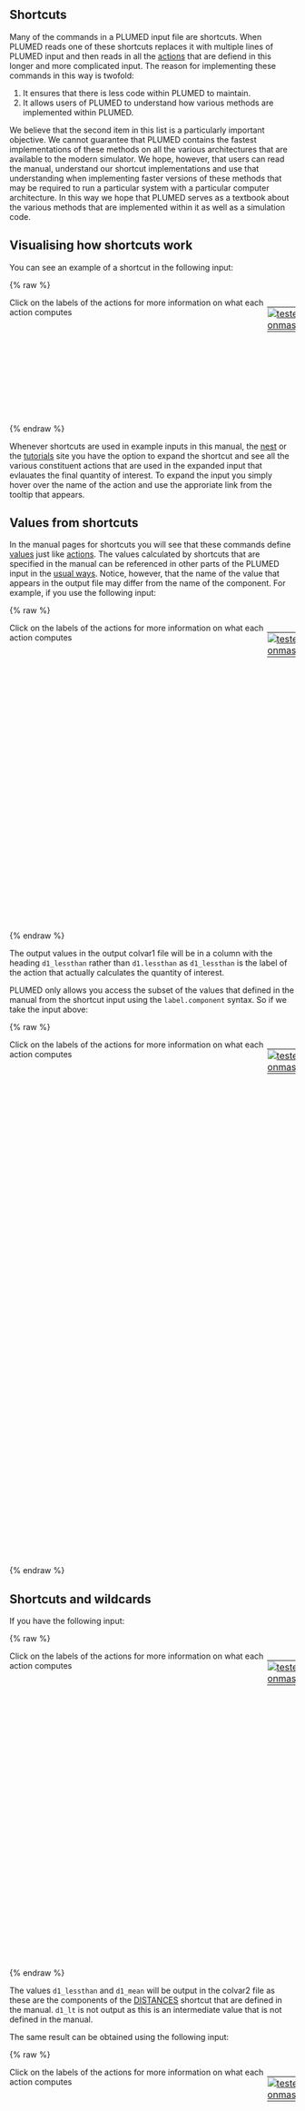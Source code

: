 Shortcuts 
--------- 

Many of the commands in a PLUMED input file are shortcuts. When PLUMED reads one of these shortcuts replaces it with multiple lines of PLUMED input and then reads 
in all the [actions](actions.md) that are defiend in this longer and more complicated input. The reason for implementing these commands in this way is twofold: 

1. It ensures that there is less code within PLUMED to maintain. 
2. It allows users of PLUMED to understand how various methods are implemented within PLUMED. 

We believe that the second item in this list is a particularly important objective. We cannot guarantee that PLUMED contains the fastest implementations of these methods 
on all the various architectures that are available to the modern simulator. We hope, however, that users can read the manual, understand our shortcut implementations and use that understanding when implementing 
faster versions of these methods that may be required to run a particular system with a particular computer architecture. In this way we hope that PLUMED serves as a textbook about 
the various methods that are implemented within it as well as a simulation code. 

## Visualising how shortcuts work 

You can see an example of a shortcut in the following input: 

{% raw %}
<div style="width: 100%; float:left">
<div style="width: 90%; float:left" id="value_details_shortcuts.md_working_1.dat"> Click on the labels of the actions for more information on what each action computes </div>
<div style="width: 10%; float:left"><table><tr><td style="padding:1px"><a href="shortcuts.md_working_1.dat.plumed_master.stderr"><img src="https://img.shields.io/badge/master-passing-green.svg" alt="tested onmaster" /></a></td></tr></table></div></div>
<pre style="width=97%;">
<span id="shortcuts.md_working_1.datc1_short"><b name="shortcuts.md_working_1.datc1" onclick='showPath("shortcuts.md_working_1.dat","shortcuts.md_working_1.datc1","shortcuts.md_working_1.datc1_shortcut","blue")'>c1</b><span style="display:none;" id="shortcuts.md_working_1.datc1_shortcut">The COORDINATIONNUMBER action with label <b>c1</b> calculates the following quantities:<table  align="center" frame="void" width="95%" cellpadding="5%"><tr><td width="5%"><b> Quantity </b>  </td><td width="5%"><b> Type </b>  </td><td><b> Description </b> </td></tr><tr><td width="5%">c1</td><td width="5%"><font color="blue">vector</font></td><td>the coordination numbers of the specified atoms</td></tr><tr><td width="5%">c1_mean</td><td width="5%"><font color="black">scalar</font></td><td>the mean of the colvars</td></tr></table></span>: <div class="tooltip" style="color:green">COORDINATIONNUMBER<div class="right">Calculate the coordination numbers of atoms so that you can then calculate functions of the distribution of This action is <a class="toggler" href='javascript:;' onclick='toggleDisplay("shortcuts.md_working_1.datc1");'>a shortcut</a>. <a href="https://www.plumed.org/doc-master/user-doc/html/_c_o_o_r_d_i_n_a_t_i_o_n_n_u_m_b_e_r.html">More details</a><i></i></div></div> <div class="tooltip">SPECIES<div class="right">this keyword is used for colvars such as coordination number<i></i></div></div>=1-100 <div class="tooltip">SWITCH<div class="right">the switching function that it used in the construction of the contact matrix<i></i></div></div>={RATIONAL R_0=0.2} <div class="tooltip">MEAN<div class="right"> calculate the mean of all the quantities<i></i></div></div>
</span><span id="shortcuts.md_working_1.datc1_long" style="display:none;"><span style="color:blue" class="comment"># PLUMED interprets the command:
</span><span class="toggler" style="color:red" onclick='toggleDisplay("shortcuts.md_working_1.datc1")'># c1: COORDINATIONNUMBER SPECIES=1-100 SWITCH={RATIONAL R_0=0.2} MEAN</span>
<span style="color:blue" class="comment"># as follows (Click the red comment above to revert to the short version of the input):</span>
<b name="shortcuts.md_working_1.datc1_grp" onclick='showPath("shortcuts.md_working_1.dat","shortcuts.md_working_1.datc1_grp","shortcuts.md_working_1.datc1_grp","violet")'>c1_grp</b><span style="display:none;" id="shortcuts.md_working_1.datc1_grp">The GROUP action with label <b>c1_grp</b> calculates the following quantities:<table  align="center" frame="void" width="95%" cellpadding="5%"><tr><td width="5%"><b> Quantity </b>  </td><td width="5%"><b> Type </b>  </td><td><b> Description </b> </td></tr><tr><td width="5%">c1_grp</td><td width="5%"><font color="violet">atoms</font></td><td>indices of atoms specified in GROUP</td></tr></table></span>: <div class="tooltip" style="color:green">GROUP<div class="right">Define a group of atoms so that a particular list of atoms can be referenced with a single label in definitions of CVs or virtual atoms. <a href="https://www.plumed.org/doc-master/user-doc/html/_g_r_o_u_p.html" style="color:green">More details</a><i></i></div></div> <div class="tooltip">ATOMS<div class="right">the numerical indexes for the set of atoms in the group<i></i></div></div>=1-100 
<b name="shortcuts.md_working_1.datc1_mat" onclick='showPath("shortcuts.md_working_1.dat","shortcuts.md_working_1.datc1_mat","shortcuts.md_working_1.datc1_mat","red")'>c1_mat</b><span style="display:none;" id="shortcuts.md_working_1.datc1_mat">The CONTACT_MATRIX action with label <b>c1_mat</b> calculates the following quantities:<table  align="center" frame="void" width="95%" cellpadding="5%"><tr><td width="5%"><b> Quantity </b>  </td><td width="5%"><b> Type </b>  </td><td><b> Description </b> </td></tr><tr><td width="5%">c1_mat</td><td width="5%"><font color="red">matrix</font></td><td>a matrix containing the weights for the bonds between each pair of atoms</td></tr></table></span>: <div class="tooltip" style="color:green">CONTACT_MATRIX<div class="right">Adjacency matrix in which two atoms are adjacent if they are within a certain cutoff. <a href="https://www.plumed.org/doc-master/user-doc/html/_c_o_n_t_a_c_t__m_a_t_r_i_x.html" style="color:green">More details</a><i></i></div></div> <div class="tooltip">GROUP<div class="right">specifies the list of atoms that should be assumed indistinguishable<i></i></div></div>=1-100 <div class="tooltip">SWITCH<div class="right">specify the switching function to use between two sets of indistinguishable atoms<i></i></div></div>={RATIONAL R_0=0.2} 
<b name="shortcuts.md_working_1.datc1_ones" onclick='showPath("shortcuts.md_working_1.dat","shortcuts.md_working_1.datc1_ones","shortcuts.md_working_1.datc1_ones","blue")'>c1_ones</b><span style="display:none;" id="shortcuts.md_working_1.datc1_ones">The CONSTANT action with label <b>c1_ones</b> calculates the following quantities:<table  align="center" frame="void" width="95%" cellpadding="5%"><tr><td width="5%"><b> Quantity </b>  </td><td width="5%"><b> Type </b>  </td><td><b> Description </b> </td></tr><tr><td width="5%">c1_ones</td><td width="5%"><font color="blue">vector</font></td><td>the constant value that was read from the plumed input</td></tr></table></span>: <div class="tooltip" style="color:green">ONES<div class="right">Create a constant vector with all elements equal to one <a href="https://www.plumed.org/doc-master/user-doc/html/_o_n_e_s.html" style="color:green">More details</a><i></i></div></div> <div class="tooltip">SIZE<div class="right">the number of ones that you would like to create<i></i></div></div>=100
<b name="shortcuts.md_working_1.datc1" onclick='showPath("shortcuts.md_working_1.dat","shortcuts.md_working_1.datc1","shortcuts.md_working_1.datc1","blue")'>c1</b><span style="display:none;" id="shortcuts.md_working_1.datc1">The MATRIX_VECTOR_PRODUCT action with label <b>c1</b> calculates the following quantities:<table  align="center" frame="void" width="95%" cellpadding="5%"><tr><td width="5%"><b> Quantity </b>  </td><td width="5%"><b> Type </b>  </td><td><b> Description </b> </td></tr><tr><td width="5%">c1</td><td width="5%"><font color="blue">vector</font></td><td>the vector that is obtained by taking the product between the matrix and the vector that were input</td></tr></table></span>: <div class="tooltip" style="color:green">MATRIX_VECTOR_PRODUCT<div class="right">Calculate the product of the matrix and the vector <a href="https://www.plumed.org/doc-master/user-doc/html/_m_a_t_r_i_x__v_e_c_t_o_r__p_r_o_d_u_c_t.html" style="color:green">More details</a><i></i></div></div>  <div class="tooltip">ARG<div class="right">the label for the matrix and the vector/scalar that are being multiplied<i></i></div></div>=<b name="shortcuts.md_working_1.datc1_mat">c1_mat</b>,<b name="shortcuts.md_working_1.datc1_ones">c1_ones</b>
<b name="shortcuts.md_working_1.datc1_caverage" onclick='showPath("shortcuts.md_working_1.dat","shortcuts.md_working_1.datc1_caverage","shortcuts.md_working_1.datc1_caverage","black")'>c1_caverage</b><span style="display:none;" id="shortcuts.md_working_1.datc1_caverage">The MEAN action with label <b>c1_caverage</b> calculates the following quantities:<table  align="center" frame="void" width="95%" cellpadding="5%"><tr><td width="5%"><b> Quantity </b>  </td><td width="5%"><b> Type </b>  </td><td><b> Description </b> </td></tr><tr><td width="5%">c1_caverage</td><td width="5%"><font color="black">scalar</font></td><td>the mean of all the elements in the input vector</td></tr></table></span>: <div class="tooltip" style="color:green">MEAN<div class="right">Calculate the arithmetic mean of the elements in a vector <a href="https://www.plumed.org/doc-master/user-doc/html/_m_e_a_n.html" style="color:green">More details</a><i></i></div></div> <div class="tooltip">ARG<div class="right">the values input to this function<i></i></div></div>=<b name="shortcuts.md_working_1.datc1">c1</b> <div class="tooltip">PERIODIC<div class="right">if the output of your function is periodic then you should specify the periodicity of the function<i></i></div></div>=NO
<b name="shortcuts.md_working_1.datc1_mean" onclick='showPath("shortcuts.md_working_1.dat","shortcuts.md_working_1.datc1_mean","shortcuts.md_working_1.datc1_mean","black")'>c1_mean</b><span style="display:none;" id="shortcuts.md_working_1.datc1_mean">The MEAN action with label <b>c1_mean</b> calculates the following quantities:<table  align="center" frame="void" width="95%" cellpadding="5%"><tr><td width="5%"><b> Quantity </b>  </td><td width="5%"><b> Type </b>  </td><td><b> Description </b> </td></tr><tr><td width="5%">c1_mean</td><td width="5%"><font color="black">scalar</font></td><td>the mean of all the elements in the input vector</td></tr></table></span>: <div class="tooltip" style="color:green">MEAN<div class="right">Calculate the arithmetic mean of the elements in a vector <a href="https://www.plumed.org/doc-master/user-doc/html/_m_e_a_n.html" style="color:green">More details</a><i></i></div></div> <div class="tooltip">ARG<div class="right">the values input to this function<i></i></div></div>=<b name="shortcuts.md_working_1.datc1">c1</b> <div class="tooltip">PERIODIC<div class="right">if the output of your function is periodic then you should specify the periodicity of the function<i></i></div></div>=NO
<span style="color:blue"># --- End of included input --- </span></span></pre>
 {% endraw %} 

Whenever shortcuts are used in example inputs in this manual, the [nest](www.plumed-nest.org) or the [tutorials](www.plumed-tutorials.org) site you have the option to expand the shortcut and see all the various constituent actions 
that are used in the expanded input that evlauates the final quantity of interest. To expand the input you simply hover over the name of the action and use the approriate link 
from the tooltip that appears. 

## Values from shortcuts 

In the manual pages for shortcuts you will see that these commands define [values](specifying_arguments.md) just like [actions](actions.md). The values calculated by shortcuts that are 
specified in the manual can be referenced in other parts of the PLUMED input in the [usual ways](specifying_arguments.md). Notice, however, that the name of the value that appears in the 
output file may differ from the name of the component. For example, if you use the following input: 

{% raw %}
<div style="width: 100%; float:left">
<div style="width: 90%; float:left" id="value_details_shortcuts.md_working_2.dat"> Click on the labels of the actions for more information on what each action computes </div>
<div style="width: 10%; float:left"><table><tr><td style="padding:1px"><a href="shortcuts.md_working_2.dat.plumed_master.stderr"><img src="https://img.shields.io/badge/master-passing-green.svg" alt="tested onmaster" /></a></td></tr></table></div></div>
<pre style="width=97%;">
<span style="color:blue" class="comment"># This is a shortcut</span>
<span id="shortcuts.md_working_2.datd1_short"><b name="shortcuts.md_working_2.datd1" onclick='showPath("shortcuts.md_working_2.dat","shortcuts.md_working_2.datd1","shortcuts.md_working_2.datd1_shortcut","blue")'>d1</b><span style="display:none;" id="shortcuts.md_working_2.datd1_shortcut">The DISTANCES action with label <b>d1</b> calculates the following quantities:<table  align="center" frame="void" width="95%" cellpadding="5%"><tr><td width="5%"><b> Quantity </b>  </td><td width="5%"><b> Type </b>  </td><td><b> Description </b> </td></tr><tr><td width="5%">d1</td><td width="5%"><font color="blue">vector</font></td><td>the DISTANCES between the each pair of atoms that were specified</td></tr><tr><td width="5%">d1_lessthan</td><td width="5%"><font color="black">scalar</font></td><td>the number of colvars that have a value less than a threshold</td></tr></table></span>: <div class="tooltip" style="color:green">DISTANCES<div class="right">Calculate the distances between multiple piars of atoms This action is <a class="toggler" href='javascript:;' onclick='toggleDisplay("shortcuts.md_working_2.datd1");'>a shortcut</a>. <a href="https://www.plumed.org/doc-master/user-doc/html/_d_i_s_t_a_n_c_e_s.html">More details</a><i></i></div></div> <div class="tooltip">ATOMS1<div class="right">the pairs of atoms that you would like to calculate the angles for<i></i></div></div>=1,2 <div class="tooltip">ATOMS2<div class="right">the pairs of atoms that you would like to calculate the angles for<i></i></div></div>=3,4 <div class="tooltip">ATOMS3<div class="right">the pairs of atoms that you would like to calculate the angles for<i></i></div></div>=5,6 <div class="tooltip">ATOMS4<div class="right">the pairs of atoms that you would like to calculate the angles for<i></i></div></div>=7,8 <div class="tooltip">ATOMS5<div class="right">the pairs of atoms that you would like to calculate the angles for<i></i></div></div>=9,10 <div class="tooltip">LESS_THAN<div class="right">calculate the number of variables that are less than a certain target value<i></i></div></div>={RATIONAL R_0=0.1}
</span><span id="shortcuts.md_working_2.datd1_long" style="display:none;"><span style="color:blue" class="comment"># PLUMED interprets the command:
</span><span class="toggler" style="color:red" onclick='toggleDisplay("shortcuts.md_working_2.datd1")'># d1: DISTANCES ATOMS1=1,2 ATOMS2=3,4 ATOMS3=5,6 ATOMS4=7,8 ATOMS5=9,10 LESS_THAN={RATIONAL R_0=0.1}</span>
<span style="color:blue" class="comment"># as follows (Click the red comment above to revert to the short version of the input):</span>
<b name="shortcuts.md_working_2.datd1_vatom1" onclick='showPath("shortcuts.md_working_2.dat","shortcuts.md_working_2.datd1_vatom1","shortcuts.md_working_2.datd1_vatom1","violet")'>d1_vatom1</b><span style="display:none;" id="shortcuts.md_working_2.datd1_vatom1">The CENTER_FAST action with label <b>d1_vatom1</b> calculates the following quantities:<table  align="center" frame="void" width="95%" cellpadding="5%"><tr><td width="5%"><b> Quantity </b>  </td><td width="5%"><b> Type </b>  </td><td><b> Description </b> </td></tr><tr><td width="5%">d1_vatom1</td><td width="5%"><font color="violet">atoms</font></td><td>virtual atom calculated by CENTER_FAST action</td></tr></table></span>: <div class="tooltip" style="color:green">CENTER<div class="right">Calculate the center for a group of atoms, with arbitrary weights. <a href="https://www.plumed.org/doc-master/user-doc/html/_c_e_n_t_e_r.html" style="color:green">More details</a><i></i></div></div> <div class="tooltip">ATOMS<div class="right">the group of atoms that you are calculating the Gyration Tensor for<i></i></div></div>=1,2 
<b name="shortcuts.md_working_2.datd1_vatom2" onclick='showPath("shortcuts.md_working_2.dat","shortcuts.md_working_2.datd1_vatom2","shortcuts.md_working_2.datd1_vatom2","violet")'>d1_vatom2</b><span style="display:none;" id="shortcuts.md_working_2.datd1_vatom2">The CENTER_FAST action with label <b>d1_vatom2</b> calculates the following quantities:<table  align="center" frame="void" width="95%" cellpadding="5%"><tr><td width="5%"><b> Quantity </b>  </td><td width="5%"><b> Type </b>  </td><td><b> Description </b> </td></tr><tr><td width="5%">d1_vatom2</td><td width="5%"><font color="violet">atoms</font></td><td>virtual atom calculated by CENTER_FAST action</td></tr></table></span>: <div class="tooltip" style="color:green">CENTER<div class="right">Calculate the center for a group of atoms, with arbitrary weights. <a href="https://www.plumed.org/doc-master/user-doc/html/_c_e_n_t_e_r.html" style="color:green">More details</a><i></i></div></div> <div class="tooltip">ATOMS<div class="right">the group of atoms that you are calculating the Gyration Tensor for<i></i></div></div>=3,4 
<b name="shortcuts.md_working_2.datd1_vatom3" onclick='showPath("shortcuts.md_working_2.dat","shortcuts.md_working_2.datd1_vatom3","shortcuts.md_working_2.datd1_vatom3","violet")'>d1_vatom3</b><span style="display:none;" id="shortcuts.md_working_2.datd1_vatom3">The CENTER_FAST action with label <b>d1_vatom3</b> calculates the following quantities:<table  align="center" frame="void" width="95%" cellpadding="5%"><tr><td width="5%"><b> Quantity </b>  </td><td width="5%"><b> Type </b>  </td><td><b> Description </b> </td></tr><tr><td width="5%">d1_vatom3</td><td width="5%"><font color="violet">atoms</font></td><td>virtual atom calculated by CENTER_FAST action</td></tr></table></span>: <div class="tooltip" style="color:green">CENTER<div class="right">Calculate the center for a group of atoms, with arbitrary weights. <a href="https://www.plumed.org/doc-master/user-doc/html/_c_e_n_t_e_r.html" style="color:green">More details</a><i></i></div></div> <div class="tooltip">ATOMS<div class="right">the group of atoms that you are calculating the Gyration Tensor for<i></i></div></div>=5,6 
<b name="shortcuts.md_working_2.datd1_vatom4" onclick='showPath("shortcuts.md_working_2.dat","shortcuts.md_working_2.datd1_vatom4","shortcuts.md_working_2.datd1_vatom4","violet")'>d1_vatom4</b><span style="display:none;" id="shortcuts.md_working_2.datd1_vatom4">The CENTER_FAST action with label <b>d1_vatom4</b> calculates the following quantities:<table  align="center" frame="void" width="95%" cellpadding="5%"><tr><td width="5%"><b> Quantity </b>  </td><td width="5%"><b> Type </b>  </td><td><b> Description </b> </td></tr><tr><td width="5%">d1_vatom4</td><td width="5%"><font color="violet">atoms</font></td><td>virtual atom calculated by CENTER_FAST action</td></tr></table></span>: <div class="tooltip" style="color:green">CENTER<div class="right">Calculate the center for a group of atoms, with arbitrary weights. <a href="https://www.plumed.org/doc-master/user-doc/html/_c_e_n_t_e_r.html" style="color:green">More details</a><i></i></div></div> <div class="tooltip">ATOMS<div class="right">the group of atoms that you are calculating the Gyration Tensor for<i></i></div></div>=7,8 
<b name="shortcuts.md_working_2.datd1_vatom5" onclick='showPath("shortcuts.md_working_2.dat","shortcuts.md_working_2.datd1_vatom5","shortcuts.md_working_2.datd1_vatom5","violet")'>d1_vatom5</b><span style="display:none;" id="shortcuts.md_working_2.datd1_vatom5">The CENTER_FAST action with label <b>d1_vatom5</b> calculates the following quantities:<table  align="center" frame="void" width="95%" cellpadding="5%"><tr><td width="5%"><b> Quantity </b>  </td><td width="5%"><b> Type </b>  </td><td><b> Description </b> </td></tr><tr><td width="5%">d1_vatom5</td><td width="5%"><font color="violet">atoms</font></td><td>virtual atom calculated by CENTER_FAST action</td></tr></table></span>: <div class="tooltip" style="color:green">CENTER<div class="right">Calculate the center for a group of atoms, with arbitrary weights. <a href="https://www.plumed.org/doc-master/user-doc/html/_c_e_n_t_e_r.html" style="color:green">More details</a><i></i></div></div> <div class="tooltip">ATOMS<div class="right">the group of atoms that you are calculating the Gyration Tensor for<i></i></div></div>=9,10 
<b name="shortcuts.md_working_2.datd1_grp" onclick='showPath("shortcuts.md_working_2.dat","shortcuts.md_working_2.datd1_grp","shortcuts.md_working_2.datd1_grp","violet")'>d1_grp</b><span style="display:none;" id="shortcuts.md_working_2.datd1_grp">The GROUP action with label <b>d1_grp</b> calculates the following quantities:<table  align="center" frame="void" width="95%" cellpadding="5%"><tr><td width="5%"><b> Quantity </b>  </td><td width="5%"><b> Type </b>  </td><td><b> Description </b> </td></tr><tr><td width="5%">d1_grp</td><td width="5%"><font color="violet">atoms</font></td><td>indices of atoms specified in GROUP</td></tr></table></span>: <div class="tooltip" style="color:green">GROUP<div class="right">Define a group of atoms so that a particular list of atoms can be referenced with a single label in definitions of CVs or virtual atoms. <a href="https://www.plumed.org/doc-master/user-doc/html/_g_r_o_u_p.html" style="color:green">More details</a><i></i></div></div> <div class="tooltip">ATOMS<div class="right">the numerical indexes for the set of atoms in the group<i></i></div></div>=<b name="shortcuts.md_working_2.datd1_vatom1">d1_vatom1</b>,<b name="shortcuts.md_working_2.datd1_vatom2">d1_vatom2</b>,<b name="shortcuts.md_working_2.datd1_vatom3">d1_vatom3</b>,<b name="shortcuts.md_working_2.datd1_vatom4">d1_vatom4</b>,<b name="shortcuts.md_working_2.datd1_vatom5">d1_vatom5</b> 
<b name="shortcuts.md_working_2.datd1" onclick='showPath("shortcuts.md_working_2.dat","shortcuts.md_working_2.datd1","shortcuts.md_working_2.datd1","blue")'>d1</b><span style="display:none;" id="shortcuts.md_working_2.datd1">The DISTANCE action with label <b>d1</b> calculates the following quantities:<table  align="center" frame="void" width="95%" cellpadding="5%"><tr><td width="5%"><b> Quantity </b>  </td><td width="5%"><b> Type </b>  </td><td><b> Description </b> </td></tr><tr><td width="5%">d1</td><td width="5%"><font color="blue">vector</font></td><td>the DISTANCE for each set of specified atoms</td></tr></table></span>: <div class="tooltip" style="color:green">DISTANCE<div class="right">Calculate the distance between a pair of atoms. <a href="https://www.plumed.org/doc-master/user-doc/html/_d_i_s_t_a_n_c_e.html" style="color:green">More details</a><i></i></div></div> <div class="tooltip">ATOMS1<div class="right">the pair of atom that we are calculating the distance between<i></i></div></div>=1,2 <div class="tooltip">ATOMS2<div class="right">the pair of atom that we are calculating the distance between<i></i></div></div>=3,4 <div class="tooltip">ATOMS3<div class="right">the pair of atom that we are calculating the distance between<i></i></div></div>=5,6 <div class="tooltip">ATOMS4<div class="right">the pair of atom that we are calculating the distance between<i></i></div></div>=7,8 <div class="tooltip">ATOMS5<div class="right">the pair of atom that we are calculating the distance between<i></i></div></div>=9,10 
<b name="shortcuts.md_working_2.datd1_lt" onclick='showPath("shortcuts.md_working_2.dat","shortcuts.md_working_2.datd1_lt","shortcuts.md_working_2.datd1_lt","blue")'>d1_lt</b><span style="display:none;" id="shortcuts.md_working_2.datd1_lt">The LESS_THAN action with label <b>d1_lt</b> calculates the following quantities:<table  align="center" frame="void" width="95%" cellpadding="5%"><tr><td width="5%"><b> Quantity </b>  </td><td width="5%"><b> Type </b>  </td><td><b> Description </b> </td></tr><tr><td width="5%">d1_lt</td><td width="5%"><font color="blue">vector</font></td><td>the vector obtained by doing an element-wise application of a function that is one if the input is less than a threshold to the input vectors</td></tr></table></span>: <div class="tooltip" style="color:green">LESS_THAN<div class="right">Use a switching function to determine how many of the input variables are less than a certain cutoff. <a href="https://www.plumed.org/doc-master/user-doc/html/_l_e_s_s__t_h_a_n.html" style="color:green">More details</a><i></i></div></div> <div class="tooltip">ARG<div class="right">the values input to this function<i></i></div></div>=<b name="shortcuts.md_working_2.datd1">d1</b> <div class="tooltip">SWITCH<div class="right">This keyword is used if you want to employ an alternative to the continuous swiching function defined above<i></i></div></div>={RATIONAL R_0=0.1}
<b name="shortcuts.md_working_2.datd1_lessthan" onclick='showPath("shortcuts.md_working_2.dat","shortcuts.md_working_2.datd1_lessthan","shortcuts.md_working_2.datd1_lessthan","black")'>d1_lessthan</b><span style="display:none;" id="shortcuts.md_working_2.datd1_lessthan">The SUM action with label <b>d1_lessthan</b> calculates the following quantities:<table  align="center" frame="void" width="95%" cellpadding="5%"><tr><td width="5%"><b> Quantity </b>  </td><td width="5%"><b> Type </b>  </td><td><b> Description </b> </td></tr><tr><td width="5%">d1_lessthan</td><td width="5%"><font color="black">scalar</font></td><td>the sum of all the elements in the input vector</td></tr></table></span>: <div class="tooltip" style="color:green">SUM<div class="right">Calculate the sum of the arguments <a href="https://www.plumed.org/doc-master/user-doc/html/_s_u_m.html" style="color:green">More details</a><i></i></div></div> <div class="tooltip">ARG<div class="right">the values input to this function<i></i></div></div>=<b name="shortcuts.md_working_2.datd1_lt">d1_lt</b> <div class="tooltip">PERIODIC<div class="right">if the output of your function is periodic then you should specify the periodicity of the function<i></i></div></div>=NO
<span style="color:blue"># --- End of included input --- </span></span><span style="color:blue" class="comment"># This is not a shortcut</span>
<div class="tooltip" style="color:green">PRINT<div class="right">Print quantities to a file. <a href="https://www.plumed.org/doc-master/user-doc/html/_p_r_i_n_t.html" style="color:green">More details</a><i></i></div></div> <div class="tooltip">ARG<div class="right">the labels of the values that you would like to print to the file<i></i></div></div>=<b name="shortcuts.md_working_2.datd1">d1.lessthan</b> <div class="tooltip">FILE<div class="right">the name of the file on which to output these quantities<i></i></div></div>=colvar1
</pre>
 {% endraw %} 

The output values in the output colvar1 file will be in a column with the heading `d1_lessthan` rather than `d1.lessthan` as `d1_lessthan` is the label of the action that actually calculates the 
quantity of interest. 

PLUMED only allows you access the subset of the values that defined in the manual from the shortcut input using the `label.component` syntax. So if we take the input above: 

{% raw %}
<div style="width: 100%; float:left">
<div style="width: 90%; float:left" id="value_details_shortcuts.md_working_3.dat"> Click on the labels of the actions for more information on what each action computes </div>
<div style="width: 10%; float:left"><table><tr><td style="padding:1px"><a href="shortcuts.md_working_3.dat.plumed_master.stderr"><img src="https://img.shields.io/badge/master-passing-green.svg" alt="tested onmaster" /></a></td></tr></table></div></div>
<pre style="width=97%;">
<span id="shortcuts.md_working_3.datd1_short"><b name="shortcuts.md_working_3.datd1" onclick='showPath("shortcuts.md_working_3.dat","shortcuts.md_working_3.datd1","shortcuts.md_working_3.datd1_shortcut","blue")'>d1</b><span style="display:none;" id="shortcuts.md_working_3.datd1_shortcut">The DISTANCES action with label <b>d1</b> calculates the following quantities:<table  align="center" frame="void" width="95%" cellpadding="5%"><tr><td width="5%"><b> Quantity </b>  </td><td width="5%"><b> Type </b>  </td><td><b> Description </b> </td></tr><tr><td width="5%">d1</td><td width="5%"><font color="blue">vector</font></td><td>the DISTANCES between the each pair of atoms that were specified</td></tr><tr><td width="5%">d1_lessthan</td><td width="5%"><font color="black">scalar</font></td><td>the number of colvars that have a value less than a threshold</td></tr></table></span>: <div class="tooltip" style="color:green">DISTANCES<div class="right">Calculate the distances between multiple piars of atoms This action is <a class="toggler" href='javascript:;' onclick='toggleDisplay("shortcuts.md_working_3.datd1");'>a shortcut</a>. <a href="https://www.plumed.org/doc-master/user-doc/html/_d_i_s_t_a_n_c_e_s.html">More details</a><i></i></div></div> <div class="tooltip">ATOMS1<div class="right">the pairs of atoms that you would like to calculate the angles for<i></i></div></div>=1,2 <div class="tooltip">ATOMS2<div class="right">the pairs of atoms that you would like to calculate the angles for<i></i></div></div>=3,4 <div class="tooltip">ATOMS3<div class="right">the pairs of atoms that you would like to calculate the angles for<i></i></div></div>=5,6 <div class="tooltip">ATOMS4<div class="right">the pairs of atoms that you would like to calculate the angles for<i></i></div></div>=7,8 <div class="tooltip">ATOMS5<div class="right">the pairs of atoms that you would like to calculate the angles for<i></i></div></div>=9,10 <div class="tooltip">LESS_THAN<div class="right">calculate the number of variables that are less than a certain target value<i></i></div></div>={RATIONAL R_0=0.1}
</span><span id="shortcuts.md_working_3.datd1_long" style="display:none;"><span style="color:blue" class="comment"># PLUMED interprets the command:
</span><span class="toggler" style="color:red" onclick='toggleDisplay("shortcuts.md_working_3.datd1")'># d1: DISTANCES ATOMS1=1,2 ATOMS2=3,4 ATOMS3=5,6 ATOMS4=7,8 ATOMS5=9,10 LESS_THAN={RATIONAL R_0=0.1}</span>
<span style="color:blue" class="comment"># as follows (Click the red comment above to revert to the short version of the input):</span>
<b name="shortcuts.md_working_3.datd1_vatom1" onclick='showPath("shortcuts.md_working_3.dat","shortcuts.md_working_3.datd1_vatom1","shortcuts.md_working_3.datd1_vatom1","violet")'>d1_vatom1</b><span style="display:none;" id="shortcuts.md_working_3.datd1_vatom1">The CENTER_FAST action with label <b>d1_vatom1</b> calculates the following quantities:<table  align="center" frame="void" width="95%" cellpadding="5%"><tr><td width="5%"><b> Quantity </b>  </td><td width="5%"><b> Type </b>  </td><td><b> Description </b> </td></tr><tr><td width="5%">d1_vatom1</td><td width="5%"><font color="violet">atoms</font></td><td>virtual atom calculated by CENTER_FAST action</td></tr></table></span>: <div class="tooltip" style="color:green">CENTER<div class="right">Calculate the center for a group of atoms, with arbitrary weights. <a href="https://www.plumed.org/doc-master/user-doc/html/_c_e_n_t_e_r.html" style="color:green">More details</a><i></i></div></div> <div class="tooltip">ATOMS<div class="right">the group of atoms that you are calculating the Gyration Tensor for<i></i></div></div>=1,2 
<b name="shortcuts.md_working_3.datd1_vatom2" onclick='showPath("shortcuts.md_working_3.dat","shortcuts.md_working_3.datd1_vatom2","shortcuts.md_working_3.datd1_vatom2","violet")'>d1_vatom2</b><span style="display:none;" id="shortcuts.md_working_3.datd1_vatom2">The CENTER_FAST action with label <b>d1_vatom2</b> calculates the following quantities:<table  align="center" frame="void" width="95%" cellpadding="5%"><tr><td width="5%"><b> Quantity </b>  </td><td width="5%"><b> Type </b>  </td><td><b> Description </b> </td></tr><tr><td width="5%">d1_vatom2</td><td width="5%"><font color="violet">atoms</font></td><td>virtual atom calculated by CENTER_FAST action</td></tr></table></span>: <div class="tooltip" style="color:green">CENTER<div class="right">Calculate the center for a group of atoms, with arbitrary weights. <a href="https://www.plumed.org/doc-master/user-doc/html/_c_e_n_t_e_r.html" style="color:green">More details</a><i></i></div></div> <div class="tooltip">ATOMS<div class="right">the group of atoms that you are calculating the Gyration Tensor for<i></i></div></div>=3,4 
<b name="shortcuts.md_working_3.datd1_vatom3" onclick='showPath("shortcuts.md_working_3.dat","shortcuts.md_working_3.datd1_vatom3","shortcuts.md_working_3.datd1_vatom3","violet")'>d1_vatom3</b><span style="display:none;" id="shortcuts.md_working_3.datd1_vatom3">The CENTER_FAST action with label <b>d1_vatom3</b> calculates the following quantities:<table  align="center" frame="void" width="95%" cellpadding="5%"><tr><td width="5%"><b> Quantity </b>  </td><td width="5%"><b> Type </b>  </td><td><b> Description </b> </td></tr><tr><td width="5%">d1_vatom3</td><td width="5%"><font color="violet">atoms</font></td><td>virtual atom calculated by CENTER_FAST action</td></tr></table></span>: <div class="tooltip" style="color:green">CENTER<div class="right">Calculate the center for a group of atoms, with arbitrary weights. <a href="https://www.plumed.org/doc-master/user-doc/html/_c_e_n_t_e_r.html" style="color:green">More details</a><i></i></div></div> <div class="tooltip">ATOMS<div class="right">the group of atoms that you are calculating the Gyration Tensor for<i></i></div></div>=5,6 
<b name="shortcuts.md_working_3.datd1_vatom4" onclick='showPath("shortcuts.md_working_3.dat","shortcuts.md_working_3.datd1_vatom4","shortcuts.md_working_3.datd1_vatom4","violet")'>d1_vatom4</b><span style="display:none;" id="shortcuts.md_working_3.datd1_vatom4">The CENTER_FAST action with label <b>d1_vatom4</b> calculates the following quantities:<table  align="center" frame="void" width="95%" cellpadding="5%"><tr><td width="5%"><b> Quantity </b>  </td><td width="5%"><b> Type </b>  </td><td><b> Description </b> </td></tr><tr><td width="5%">d1_vatom4</td><td width="5%"><font color="violet">atoms</font></td><td>virtual atom calculated by CENTER_FAST action</td></tr></table></span>: <div class="tooltip" style="color:green">CENTER<div class="right">Calculate the center for a group of atoms, with arbitrary weights. <a href="https://www.plumed.org/doc-master/user-doc/html/_c_e_n_t_e_r.html" style="color:green">More details</a><i></i></div></div> <div class="tooltip">ATOMS<div class="right">the group of atoms that you are calculating the Gyration Tensor for<i></i></div></div>=7,8 
<b name="shortcuts.md_working_3.datd1_vatom5" onclick='showPath("shortcuts.md_working_3.dat","shortcuts.md_working_3.datd1_vatom5","shortcuts.md_working_3.datd1_vatom5","violet")'>d1_vatom5</b><span style="display:none;" id="shortcuts.md_working_3.datd1_vatom5">The CENTER_FAST action with label <b>d1_vatom5</b> calculates the following quantities:<table  align="center" frame="void" width="95%" cellpadding="5%"><tr><td width="5%"><b> Quantity </b>  </td><td width="5%"><b> Type </b>  </td><td><b> Description </b> </td></tr><tr><td width="5%">d1_vatom5</td><td width="5%"><font color="violet">atoms</font></td><td>virtual atom calculated by CENTER_FAST action</td></tr></table></span>: <div class="tooltip" style="color:green">CENTER<div class="right">Calculate the center for a group of atoms, with arbitrary weights. <a href="https://www.plumed.org/doc-master/user-doc/html/_c_e_n_t_e_r.html" style="color:green">More details</a><i></i></div></div> <div class="tooltip">ATOMS<div class="right">the group of atoms that you are calculating the Gyration Tensor for<i></i></div></div>=9,10 
<b name="shortcuts.md_working_3.datd1_grp" onclick='showPath("shortcuts.md_working_3.dat","shortcuts.md_working_3.datd1_grp","shortcuts.md_working_3.datd1_grp","violet")'>d1_grp</b><span style="display:none;" id="shortcuts.md_working_3.datd1_grp">The GROUP action with label <b>d1_grp</b> calculates the following quantities:<table  align="center" frame="void" width="95%" cellpadding="5%"><tr><td width="5%"><b> Quantity </b>  </td><td width="5%"><b> Type </b>  </td><td><b> Description </b> </td></tr><tr><td width="5%">d1_grp</td><td width="5%"><font color="violet">atoms</font></td><td>indices of atoms specified in GROUP</td></tr></table></span>: <div class="tooltip" style="color:green">GROUP<div class="right">Define a group of atoms so that a particular list of atoms can be referenced with a single label in definitions of CVs or virtual atoms. <a href="https://www.plumed.org/doc-master/user-doc/html/_g_r_o_u_p.html" style="color:green">More details</a><i></i></div></div> <div class="tooltip">ATOMS<div class="right">the numerical indexes for the set of atoms in the group<i></i></div></div>=<b name="shortcuts.md_working_3.datd1_vatom1">d1_vatom1</b>,<b name="shortcuts.md_working_3.datd1_vatom2">d1_vatom2</b>,<b name="shortcuts.md_working_3.datd1_vatom3">d1_vatom3</b>,<b name="shortcuts.md_working_3.datd1_vatom4">d1_vatom4</b>,<b name="shortcuts.md_working_3.datd1_vatom5">d1_vatom5</b> 
<b name="shortcuts.md_working_3.datd1" onclick='showPath("shortcuts.md_working_3.dat","shortcuts.md_working_3.datd1","shortcuts.md_working_3.datd1","blue")'>d1</b><span style="display:none;" id="shortcuts.md_working_3.datd1">The DISTANCE action with label <b>d1</b> calculates the following quantities:<table  align="center" frame="void" width="95%" cellpadding="5%"><tr><td width="5%"><b> Quantity </b>  </td><td width="5%"><b> Type </b>  </td><td><b> Description </b> </td></tr><tr><td width="5%">d1</td><td width="5%"><font color="blue">vector</font></td><td>the DISTANCE for each set of specified atoms</td></tr></table></span>: <div class="tooltip" style="color:green">DISTANCE<div class="right">Calculate the distance between a pair of atoms. <a href="https://www.plumed.org/doc-master/user-doc/html/_d_i_s_t_a_n_c_e.html" style="color:green">More details</a><i></i></div></div> <div class="tooltip">ATOMS1<div class="right">the pair of atom that we are calculating the distance between<i></i></div></div>=1,2 <div class="tooltip">ATOMS2<div class="right">the pair of atom that we are calculating the distance between<i></i></div></div>=3,4 <div class="tooltip">ATOMS3<div class="right">the pair of atom that we are calculating the distance between<i></i></div></div>=5,6 <div class="tooltip">ATOMS4<div class="right">the pair of atom that we are calculating the distance between<i></i></div></div>=7,8 <div class="tooltip">ATOMS5<div class="right">the pair of atom that we are calculating the distance between<i></i></div></div>=9,10 
<b name="shortcuts.md_working_3.datd1_lt" onclick='showPath("shortcuts.md_working_3.dat","shortcuts.md_working_3.datd1_lt","shortcuts.md_working_3.datd1_lt","blue")'>d1_lt</b><span style="display:none;" id="shortcuts.md_working_3.datd1_lt">The LESS_THAN action with label <b>d1_lt</b> calculates the following quantities:<table  align="center" frame="void" width="95%" cellpadding="5%"><tr><td width="5%"><b> Quantity </b>  </td><td width="5%"><b> Type </b>  </td><td><b> Description </b> </td></tr><tr><td width="5%">d1_lt</td><td width="5%"><font color="blue">vector</font></td><td>the vector obtained by doing an element-wise application of a function that is one if the input is less than a threshold to the input vectors</td></tr></table></span>: <div class="tooltip" style="color:green">LESS_THAN<div class="right">Use a switching function to determine how many of the input variables are less than a certain cutoff. <a href="https://www.plumed.org/doc-master/user-doc/html/_l_e_s_s__t_h_a_n.html" style="color:green">More details</a><i></i></div></div> <div class="tooltip">ARG<div class="right">the values input to this function<i></i></div></div>=<b name="shortcuts.md_working_3.datd1">d1</b> <div class="tooltip">SWITCH<div class="right">This keyword is used if you want to employ an alternative to the continuous swiching function defined above<i></i></div></div>={RATIONAL R_0=0.1}
<b name="shortcuts.md_working_3.datd1_lessthan" onclick='showPath("shortcuts.md_working_3.dat","shortcuts.md_working_3.datd1_lessthan","shortcuts.md_working_3.datd1_lessthan","black")'>d1_lessthan</b><span style="display:none;" id="shortcuts.md_working_3.datd1_lessthan">The SUM action with label <b>d1_lessthan</b> calculates the following quantities:<table  align="center" frame="void" width="95%" cellpadding="5%"><tr><td width="5%"><b> Quantity </b>  </td><td width="5%"><b> Type </b>  </td><td><b> Description </b> </td></tr><tr><td width="5%">d1_lessthan</td><td width="5%"><font color="black">scalar</font></td><td>the sum of all the elements in the input vector</td></tr></table></span>: <div class="tooltip" style="color:green">SUM<div class="right">Calculate the sum of the arguments <a href="https://www.plumed.org/doc-master/user-doc/html/_s_u_m.html" style="color:green">More details</a><i></i></div></div> <div class="tooltip">ARG<div class="right">the values input to this function<i></i></div></div>=<b name="shortcuts.md_working_3.datd1_lt">d1_lt</b> <div class="tooltip">PERIODIC<div class="right">if the output of your function is periodic then you should specify the periodicity of the function<i></i></div></div>=NO
<span style="color:blue"># --- End of included input --- </span></span><br/><span style="color:blue" class="comment"># You can output d1.lessthan like this</span>
<div class="tooltip" style="color:green">PRINT<div class="right">Print quantities to a file. <a href="https://www.plumed.org/doc-master/user-doc/html/_p_r_i_n_t.html" style="color:green">More details</a><i></i></div></div> <div class="tooltip">ARG<div class="right">the labels of the values that you would like to print to the file<i></i></div></div>=<b name="shortcuts.md_working_3.datd1">d1.lessthan</b> <div class="tooltip">FILE<div class="right">the name of the file on which to output these quantities<i></i></div></div>=colvar1
<br/><span style="color:blue" class="comment"># or you can output it like this</span>
<span style="display:none;" id="shortcuts.md_working_3.dat">The PRINT action with label <b></b> calculates something</span><div class="tooltip" style="color:green">PRINT<div class="right">Print quantities to a file. <a href="https://www.plumed.org/doc-master/user-doc/html/_p_r_i_n_t.html" style="color:green">More details</a><i></i></div></div> <div class="tooltip">ARG<div class="right">the labels of the values that you would like to print to the file<i></i></div></div>=<b name="shortcuts.md_working_3.datd1_lessthan">d1_lessthan</b> <div class="tooltip">FILE<div class="right">the name of the file on which to output these quantities<i></i></div></div>=colvar2
<br/><span style="color:blue" class="comment"># You cannot output d1_lt like this as the lt component is not defined in the manual</span>
<span style="color:blue" class="comment"># PRINT ARG=d1.lt FILE=colvar3</span>
<span style="color:blue" class="comment"># But you can output it like this</span>
<div class="tooltip" style="color:green">PRINT<div class="right">Print quantities to a file. <a href="https://www.plumed.org/doc-master/user-doc/html/_p_r_i_n_t.html" style="color:green">More details</a><i></i></div></div> <div class="tooltip">ARG<div class="right">the labels of the values that you would like to print to the file<i></i></div></div>=<b name="shortcuts.md_working_3.datd1_lt">d1_lt</b> <div class="tooltip">FILE<div class="right">the name of the file on which to output these quantities<i></i></div></div>=colvar4
</pre>
 {% endraw %} 

## Shortcuts and wildcards 

If you have the following input: 

{% raw %}
<div style="width: 100%; float:left">
<div style="width: 90%; float:left" id="value_details_shortcuts.md_working_4.dat"> Click on the labels of the actions for more information on what each action computes </div>
<div style="width: 10%; float:left"><table><tr><td style="padding:1px"><a href="shortcuts.md_working_4.dat.plumed_master.stderr"><img src="https://img.shields.io/badge/master-passing-green.svg" alt="tested onmaster" /></a></td></tr></table></div></div>
<pre style="width=97%;">
<span id="shortcuts.md_working_4.datd1_short"><b name="shortcuts.md_working_4.datd1" onclick='showPath("shortcuts.md_working_4.dat","shortcuts.md_working_4.datd1","shortcuts.md_working_4.datd1_shortcut","blue")'>d1</b><span style="display:none;" id="shortcuts.md_working_4.datd1_shortcut">The DISTANCES action with label <b>d1</b> calculates the following quantities:<table  align="center" frame="void" width="95%" cellpadding="5%"><tr><td width="5%"><b> Quantity </b>  </td><td width="5%"><b> Type </b>  </td><td><b> Description </b> </td></tr><tr><td width="5%">d1</td><td width="5%"><font color="blue">vector</font></td><td>the DISTANCES between the each pair of atoms that were specified</td></tr><tr><td width="5%">d1_lessthan</td><td width="5%"><font color="black">scalar</font></td><td>the number of colvars that have a value less than a threshold</td></tr><tr><td width="5%">d1_mean</td><td width="5%"><font color="black">scalar</font></td><td>the mean of the colvars</td></tr></table></span>: <div class="tooltip" style="color:green">DISTANCES<div class="right">Calculate the distances between multiple piars of atoms This action is <a class="toggler" href='javascript:;' onclick='toggleDisplay("shortcuts.md_working_4.datd1");'>a shortcut</a>. <a href="https://www.plumed.org/doc-master/user-doc/html/_d_i_s_t_a_n_c_e_s.html">More details</a><i></i></div></div> <div class="tooltip">ATOMS1<div class="right">the pairs of atoms that you would like to calculate the angles for<i></i></div></div>=1,2 <div class="tooltip">ATOMS2<div class="right">the pairs of atoms that you would like to calculate the angles for<i></i></div></div>=3,4 <div class="tooltip">ATOMS3<div class="right">the pairs of atoms that you would like to calculate the angles for<i></i></div></div>=5,6 <div class="tooltip">ATOMS4<div class="right">the pairs of atoms that you would like to calculate the angles for<i></i></div></div>=7,8 <div class="tooltip">ATOMS5<div class="right">the pairs of atoms that you would like to calculate the angles for<i></i></div></div>=9,10 <div class="tooltip">LESS_THAN<div class="right">calculate the number of variables that are less than a certain target value<i></i></div></div>={RATIONAL R_0=0.1} <div class="tooltip">MEAN<div class="right"> calculate the mean of all the quantities<i></i></div></div>
</span><span id="shortcuts.md_working_4.datd1_long" style="display:none;"><span style="color:blue" class="comment"># PLUMED interprets the command:
</span><span class="toggler" style="color:red" onclick='toggleDisplay("shortcuts.md_working_4.datd1")'># d1: DISTANCES ATOMS1=1,2 ATOMS2=3,4 ATOMS3=5,6 ATOMS4=7,8 ATOMS5=9,10 LESS_THAN={RATIONAL R_0=0.1} MEAN</span>
<span style="color:blue" class="comment"># as follows (Click the red comment above to revert to the short version of the input):</span>
<b name="shortcuts.md_working_4.datd1_vatom1" onclick='showPath("shortcuts.md_working_4.dat","shortcuts.md_working_4.datd1_vatom1","shortcuts.md_working_4.datd1_vatom1","violet")'>d1_vatom1</b><span style="display:none;" id="shortcuts.md_working_4.datd1_vatom1">The CENTER_FAST action with label <b>d1_vatom1</b> calculates the following quantities:<table  align="center" frame="void" width="95%" cellpadding="5%"><tr><td width="5%"><b> Quantity </b>  </td><td width="5%"><b> Type </b>  </td><td><b> Description </b> </td></tr><tr><td width="5%">d1_vatom1</td><td width="5%"><font color="violet">atoms</font></td><td>virtual atom calculated by CENTER_FAST action</td></tr></table></span>: <div class="tooltip" style="color:green">CENTER<div class="right">Calculate the center for a group of atoms, with arbitrary weights. <a href="https://www.plumed.org/doc-master/user-doc/html/_c_e_n_t_e_r.html" style="color:green">More details</a><i></i></div></div> <div class="tooltip">ATOMS<div class="right">the group of atoms that you are calculating the Gyration Tensor for<i></i></div></div>=1,2 
<b name="shortcuts.md_working_4.datd1_vatom2" onclick='showPath("shortcuts.md_working_4.dat","shortcuts.md_working_4.datd1_vatom2","shortcuts.md_working_4.datd1_vatom2","violet")'>d1_vatom2</b><span style="display:none;" id="shortcuts.md_working_4.datd1_vatom2">The CENTER_FAST action with label <b>d1_vatom2</b> calculates the following quantities:<table  align="center" frame="void" width="95%" cellpadding="5%"><tr><td width="5%"><b> Quantity </b>  </td><td width="5%"><b> Type </b>  </td><td><b> Description </b> </td></tr><tr><td width="5%">d1_vatom2</td><td width="5%"><font color="violet">atoms</font></td><td>virtual atom calculated by CENTER_FAST action</td></tr></table></span>: <div class="tooltip" style="color:green">CENTER<div class="right">Calculate the center for a group of atoms, with arbitrary weights. <a href="https://www.plumed.org/doc-master/user-doc/html/_c_e_n_t_e_r.html" style="color:green">More details</a><i></i></div></div> <div class="tooltip">ATOMS<div class="right">the group of atoms that you are calculating the Gyration Tensor for<i></i></div></div>=3,4 
<b name="shortcuts.md_working_4.datd1_vatom3" onclick='showPath("shortcuts.md_working_4.dat","shortcuts.md_working_4.datd1_vatom3","shortcuts.md_working_4.datd1_vatom3","violet")'>d1_vatom3</b><span style="display:none;" id="shortcuts.md_working_4.datd1_vatom3">The CENTER_FAST action with label <b>d1_vatom3</b> calculates the following quantities:<table  align="center" frame="void" width="95%" cellpadding="5%"><tr><td width="5%"><b> Quantity </b>  </td><td width="5%"><b> Type </b>  </td><td><b> Description </b> </td></tr><tr><td width="5%">d1_vatom3</td><td width="5%"><font color="violet">atoms</font></td><td>virtual atom calculated by CENTER_FAST action</td></tr></table></span>: <div class="tooltip" style="color:green">CENTER<div class="right">Calculate the center for a group of atoms, with arbitrary weights. <a href="https://www.plumed.org/doc-master/user-doc/html/_c_e_n_t_e_r.html" style="color:green">More details</a><i></i></div></div> <div class="tooltip">ATOMS<div class="right">the group of atoms that you are calculating the Gyration Tensor for<i></i></div></div>=5,6 
<b name="shortcuts.md_working_4.datd1_vatom4" onclick='showPath("shortcuts.md_working_4.dat","shortcuts.md_working_4.datd1_vatom4","shortcuts.md_working_4.datd1_vatom4","violet")'>d1_vatom4</b><span style="display:none;" id="shortcuts.md_working_4.datd1_vatom4">The CENTER_FAST action with label <b>d1_vatom4</b> calculates the following quantities:<table  align="center" frame="void" width="95%" cellpadding="5%"><tr><td width="5%"><b> Quantity </b>  </td><td width="5%"><b> Type </b>  </td><td><b> Description </b> </td></tr><tr><td width="5%">d1_vatom4</td><td width="5%"><font color="violet">atoms</font></td><td>virtual atom calculated by CENTER_FAST action</td></tr></table></span>: <div class="tooltip" style="color:green">CENTER<div class="right">Calculate the center for a group of atoms, with arbitrary weights. <a href="https://www.plumed.org/doc-master/user-doc/html/_c_e_n_t_e_r.html" style="color:green">More details</a><i></i></div></div> <div class="tooltip">ATOMS<div class="right">the group of atoms that you are calculating the Gyration Tensor for<i></i></div></div>=7,8 
<b name="shortcuts.md_working_4.datd1_vatom5" onclick='showPath("shortcuts.md_working_4.dat","shortcuts.md_working_4.datd1_vatom5","shortcuts.md_working_4.datd1_vatom5","violet")'>d1_vatom5</b><span style="display:none;" id="shortcuts.md_working_4.datd1_vatom5">The CENTER_FAST action with label <b>d1_vatom5</b> calculates the following quantities:<table  align="center" frame="void" width="95%" cellpadding="5%"><tr><td width="5%"><b> Quantity </b>  </td><td width="5%"><b> Type </b>  </td><td><b> Description </b> </td></tr><tr><td width="5%">d1_vatom5</td><td width="5%"><font color="violet">atoms</font></td><td>virtual atom calculated by CENTER_FAST action</td></tr></table></span>: <div class="tooltip" style="color:green">CENTER<div class="right">Calculate the center for a group of atoms, with arbitrary weights. <a href="https://www.plumed.org/doc-master/user-doc/html/_c_e_n_t_e_r.html" style="color:green">More details</a><i></i></div></div> <div class="tooltip">ATOMS<div class="right">the group of atoms that you are calculating the Gyration Tensor for<i></i></div></div>=9,10 
<b name="shortcuts.md_working_4.datd1_grp" onclick='showPath("shortcuts.md_working_4.dat","shortcuts.md_working_4.datd1_grp","shortcuts.md_working_4.datd1_grp","violet")'>d1_grp</b><span style="display:none;" id="shortcuts.md_working_4.datd1_grp">The GROUP action with label <b>d1_grp</b> calculates the following quantities:<table  align="center" frame="void" width="95%" cellpadding="5%"><tr><td width="5%"><b> Quantity </b>  </td><td width="5%"><b> Type </b>  </td><td><b> Description </b> </td></tr><tr><td width="5%">d1_grp</td><td width="5%"><font color="violet">atoms</font></td><td>indices of atoms specified in GROUP</td></tr></table></span>: <div class="tooltip" style="color:green">GROUP<div class="right">Define a group of atoms so that a particular list of atoms can be referenced with a single label in definitions of CVs or virtual atoms. <a href="https://www.plumed.org/doc-master/user-doc/html/_g_r_o_u_p.html" style="color:green">More details</a><i></i></div></div> <div class="tooltip">ATOMS<div class="right">the numerical indexes for the set of atoms in the group<i></i></div></div>=<b name="shortcuts.md_working_4.datd1_vatom1">d1_vatom1</b>,<b name="shortcuts.md_working_4.datd1_vatom2">d1_vatom2</b>,<b name="shortcuts.md_working_4.datd1_vatom3">d1_vatom3</b>,<b name="shortcuts.md_working_4.datd1_vatom4">d1_vatom4</b>,<b name="shortcuts.md_working_4.datd1_vatom5">d1_vatom5</b> 
<b name="shortcuts.md_working_4.datd1" onclick='showPath("shortcuts.md_working_4.dat","shortcuts.md_working_4.datd1","shortcuts.md_working_4.datd1","blue")'>d1</b><span style="display:none;" id="shortcuts.md_working_4.datd1">The DISTANCE action with label <b>d1</b> calculates the following quantities:<table  align="center" frame="void" width="95%" cellpadding="5%"><tr><td width="5%"><b> Quantity </b>  </td><td width="5%"><b> Type </b>  </td><td><b> Description </b> </td></tr><tr><td width="5%">d1</td><td width="5%"><font color="blue">vector</font></td><td>the DISTANCE for each set of specified atoms</td></tr></table></span>: <div class="tooltip" style="color:green">DISTANCE<div class="right">Calculate the distance between a pair of atoms. <a href="https://www.plumed.org/doc-master/user-doc/html/_d_i_s_t_a_n_c_e.html" style="color:green">More details</a><i></i></div></div> <div class="tooltip">ATOMS1<div class="right">the pair of atom that we are calculating the distance between<i></i></div></div>=1,2 <div class="tooltip">ATOMS2<div class="right">the pair of atom that we are calculating the distance between<i></i></div></div>=3,4 <div class="tooltip">ATOMS3<div class="right">the pair of atom that we are calculating the distance between<i></i></div></div>=5,6 <div class="tooltip">ATOMS4<div class="right">the pair of atom that we are calculating the distance between<i></i></div></div>=7,8 <div class="tooltip">ATOMS5<div class="right">the pair of atom that we are calculating the distance between<i></i></div></div>=9,10 
<b name="shortcuts.md_working_4.datd1_lt" onclick='showPath("shortcuts.md_working_4.dat","shortcuts.md_working_4.datd1_lt","shortcuts.md_working_4.datd1_lt","blue")'>d1_lt</b><span style="display:none;" id="shortcuts.md_working_4.datd1_lt">The LESS_THAN action with label <b>d1_lt</b> calculates the following quantities:<table  align="center" frame="void" width="95%" cellpadding="5%"><tr><td width="5%"><b> Quantity </b>  </td><td width="5%"><b> Type </b>  </td><td><b> Description </b> </td></tr><tr><td width="5%">d1_lt</td><td width="5%"><font color="blue">vector</font></td><td>the vector obtained by doing an element-wise application of a function that is one if the input is less than a threshold to the input vectors</td></tr></table></span>: <div class="tooltip" style="color:green">LESS_THAN<div class="right">Use a switching function to determine how many of the input variables are less than a certain cutoff. <a href="https://www.plumed.org/doc-master/user-doc/html/_l_e_s_s__t_h_a_n.html" style="color:green">More details</a><i></i></div></div> <div class="tooltip">ARG<div class="right">the values input to this function<i></i></div></div>=<b name="shortcuts.md_working_4.datd1">d1</b> <div class="tooltip">SWITCH<div class="right">This keyword is used if you want to employ an alternative to the continuous swiching function defined above<i></i></div></div>={RATIONAL R_0=0.1}
<b name="shortcuts.md_working_4.datd1_lessthan" onclick='showPath("shortcuts.md_working_4.dat","shortcuts.md_working_4.datd1_lessthan","shortcuts.md_working_4.datd1_lessthan","black")'>d1_lessthan</b><span style="display:none;" id="shortcuts.md_working_4.datd1_lessthan">The SUM action with label <b>d1_lessthan</b> calculates the following quantities:<table  align="center" frame="void" width="95%" cellpadding="5%"><tr><td width="5%"><b> Quantity </b>  </td><td width="5%"><b> Type </b>  </td><td><b> Description </b> </td></tr><tr><td width="5%">d1_lessthan</td><td width="5%"><font color="black">scalar</font></td><td>the sum of all the elements in the input vector</td></tr></table></span>: <div class="tooltip" style="color:green">SUM<div class="right">Calculate the sum of the arguments <a href="https://www.plumed.org/doc-master/user-doc/html/_s_u_m.html" style="color:green">More details</a><i></i></div></div> <div class="tooltip">ARG<div class="right">the values input to this function<i></i></div></div>=<b name="shortcuts.md_working_4.datd1_lt">d1_lt</b> <div class="tooltip">PERIODIC<div class="right">if the output of your function is periodic then you should specify the periodicity of the function<i></i></div></div>=NO
<b name="shortcuts.md_working_4.datd1_mean" onclick='showPath("shortcuts.md_working_4.dat","shortcuts.md_working_4.datd1_mean","shortcuts.md_working_4.datd1_mean","black")'>d1_mean</b><span style="display:none;" id="shortcuts.md_working_4.datd1_mean">The MEAN action with label <b>d1_mean</b> calculates the following quantities:<table  align="center" frame="void" width="95%" cellpadding="5%"><tr><td width="5%"><b> Quantity </b>  </td><td width="5%"><b> Type </b>  </td><td><b> Description </b> </td></tr><tr><td width="5%">d1_mean</td><td width="5%"><font color="black">scalar</font></td><td>the mean of all the elements in the input vector</td></tr></table></span>: <div class="tooltip" style="color:green">MEAN<div class="right">Calculate the arithmetic mean of the elements in a vector <a href="https://www.plumed.org/doc-master/user-doc/html/_m_e_a_n.html" style="color:green">More details</a><i></i></div></div> <div class="tooltip">ARG<div class="right">the values input to this function<i></i></div></div>=<b name="shortcuts.md_working_4.datd1">d1</b> <div class="tooltip">PERIODIC<div class="right">if the output of your function is periodic then you should specify the periodicity of the function<i></i></div></div>=NO
<span style="color:blue"># --- End of included input --- </span></span><div class="tooltip" style="color:green">PRINT<div class="right">Print quantities to a file. <a href="https://www.plumed.org/doc-master/user-doc/html/_p_r_i_n_t.html" style="color:green">More details</a><i></i></div></div> <div class="tooltip">ARG<div class="right">the labels of the values that you would like to print to the file<i></i></div></div>=<b name="shortcuts.md_working_4.datd1">d1</b> <div class="tooltip">FILE<div class="right">the name of the file on which to output these quantities<i></i></div></div>=colvar2
</pre>
 {% endraw %} 

The values `d1_lessthan` and `d1_mean` will be output in the colvar2 file as these are the components of the [DISTANCES](DISTANCES.md) shortcut that are defined in the manual. `d1_lt` is not output as this is an intermediate value that is not defined in the manual. 

The same result can be obtained using the following input: 

{% raw %}
<div style="width: 100%; float:left">
<div style="width: 90%; float:left" id="value_details_shortcuts.md_working_5.dat"> Click on the labels of the actions for more information on what each action computes </div>
<div style="width: 10%; float:left"><table><tr><td style="padding:1px"><a href="shortcuts.md_working_5.dat.plumed_master.stderr"><img src="https://img.shields.io/badge/master-passing-green.svg" alt="tested onmaster" /></a></td></tr></table></div></div>
<pre style="width=97%;">
<span id="shortcuts.md_working_5.datd1_short"><b name="shortcuts.md_working_5.datd1" onclick='showPath("shortcuts.md_working_5.dat","shortcuts.md_working_5.datd1","shortcuts.md_working_5.datd1_shortcut","blue")'>d1</b><span style="display:none;" id="shortcuts.md_working_5.datd1_shortcut">The DISTANCES action with label <b>d1</b> calculates the following quantities:<table  align="center" frame="void" width="95%" cellpadding="5%"><tr><td width="5%"><b> Quantity </b>  </td><td width="5%"><b> Type </b>  </td><td><b> Description </b> </td></tr><tr><td width="5%">d1</td><td width="5%"><font color="blue">vector</font></td><td>the DISTANCES between the each pair of atoms that were specified</td></tr><tr><td width="5%">d1_lessthan</td><td width="5%"><font color="black">scalar</font></td><td>the number of colvars that have a value less than a threshold</td></tr><tr><td width="5%">d1_mean</td><td width="5%"><font color="black">scalar</font></td><td>the mean of the colvars</td></tr></table></span>: <div class="tooltip" style="color:green">DISTANCES<div class="right">Calculate the distances between multiple piars of atoms This action is <a class="toggler" href='javascript:;' onclick='toggleDisplay("shortcuts.md_working_5.datd1");'>a shortcut</a>. <a href="https://www.plumed.org/doc-master/user-doc/html/_d_i_s_t_a_n_c_e_s.html">More details</a><i></i></div></div> <div class="tooltip">ATOMS1<div class="right">the pairs of atoms that you would like to calculate the angles for<i></i></div></div>=1,2 <div class="tooltip">ATOMS2<div class="right">the pairs of atoms that you would like to calculate the angles for<i></i></div></div>=3,4 <div class="tooltip">ATOMS3<div class="right">the pairs of atoms that you would like to calculate the angles for<i></i></div></div>=5,6 <div class="tooltip">ATOMS4<div class="right">the pairs of atoms that you would like to calculate the angles for<i></i></div></div>=7,8 <div class="tooltip">ATOMS5<div class="right">the pairs of atoms that you would like to calculate the angles for<i></i></div></div>=9,10 <div class="tooltip">LESS_THAN<div class="right">calculate the number of variables that are less than a certain target value<i></i></div></div>={RATIONAL R_0=0.1} <div class="tooltip">MEAN<div class="right"> calculate the mean of all the quantities<i></i></div></div>
</span><span id="shortcuts.md_working_5.datd1_long" style="display:none;"><span style="color:blue" class="comment"># PLUMED interprets the command:
</span><span class="toggler" style="color:red" onclick='toggleDisplay("shortcuts.md_working_5.datd1")'># d1: DISTANCES ATOMS1=1,2 ATOMS2=3,4 ATOMS3=5,6 ATOMS4=7,8 ATOMS5=9,10 LESS_THAN={RATIONAL R_0=0.1} MEAN</span>
<span style="color:blue" class="comment"># as follows (Click the red comment above to revert to the short version of the input):</span>
<b name="shortcuts.md_working_5.datd1_vatom1" onclick='showPath("shortcuts.md_working_5.dat","shortcuts.md_working_5.datd1_vatom1","shortcuts.md_working_5.datd1_vatom1","violet")'>d1_vatom1</b><span style="display:none;" id="shortcuts.md_working_5.datd1_vatom1">The CENTER_FAST action with label <b>d1_vatom1</b> calculates the following quantities:<table  align="center" frame="void" width="95%" cellpadding="5%"><tr><td width="5%"><b> Quantity </b>  </td><td width="5%"><b> Type </b>  </td><td><b> Description </b> </td></tr><tr><td width="5%">d1_vatom1</td><td width="5%"><font color="violet">atoms</font></td><td>virtual atom calculated by CENTER_FAST action</td></tr></table></span>: <div class="tooltip" style="color:green">CENTER<div class="right">Calculate the center for a group of atoms, with arbitrary weights. <a href="https://www.plumed.org/doc-master/user-doc/html/_c_e_n_t_e_r.html" style="color:green">More details</a><i></i></div></div> <div class="tooltip">ATOMS<div class="right">the group of atoms that you are calculating the Gyration Tensor for<i></i></div></div>=1,2 
<b name="shortcuts.md_working_5.datd1_vatom2" onclick='showPath("shortcuts.md_working_5.dat","shortcuts.md_working_5.datd1_vatom2","shortcuts.md_working_5.datd1_vatom2","violet")'>d1_vatom2</b><span style="display:none;" id="shortcuts.md_working_5.datd1_vatom2">The CENTER_FAST action with label <b>d1_vatom2</b> calculates the following quantities:<table  align="center" frame="void" width="95%" cellpadding="5%"><tr><td width="5%"><b> Quantity </b>  </td><td width="5%"><b> Type </b>  </td><td><b> Description </b> </td></tr><tr><td width="5%">d1_vatom2</td><td width="5%"><font color="violet">atoms</font></td><td>virtual atom calculated by CENTER_FAST action</td></tr></table></span>: <div class="tooltip" style="color:green">CENTER<div class="right">Calculate the center for a group of atoms, with arbitrary weights. <a href="https://www.plumed.org/doc-master/user-doc/html/_c_e_n_t_e_r.html" style="color:green">More details</a><i></i></div></div> <div class="tooltip">ATOMS<div class="right">the group of atoms that you are calculating the Gyration Tensor for<i></i></div></div>=3,4 
<b name="shortcuts.md_working_5.datd1_vatom3" onclick='showPath("shortcuts.md_working_5.dat","shortcuts.md_working_5.datd1_vatom3","shortcuts.md_working_5.datd1_vatom3","violet")'>d1_vatom3</b><span style="display:none;" id="shortcuts.md_working_5.datd1_vatom3">The CENTER_FAST action with label <b>d1_vatom3</b> calculates the following quantities:<table  align="center" frame="void" width="95%" cellpadding="5%"><tr><td width="5%"><b> Quantity </b>  </td><td width="5%"><b> Type </b>  </td><td><b> Description </b> </td></tr><tr><td width="5%">d1_vatom3</td><td width="5%"><font color="violet">atoms</font></td><td>virtual atom calculated by CENTER_FAST action</td></tr></table></span>: <div class="tooltip" style="color:green">CENTER<div class="right">Calculate the center for a group of atoms, with arbitrary weights. <a href="https://www.plumed.org/doc-master/user-doc/html/_c_e_n_t_e_r.html" style="color:green">More details</a><i></i></div></div> <div class="tooltip">ATOMS<div class="right">the group of atoms that you are calculating the Gyration Tensor for<i></i></div></div>=5,6 
<b name="shortcuts.md_working_5.datd1_vatom4" onclick='showPath("shortcuts.md_working_5.dat","shortcuts.md_working_5.datd1_vatom4","shortcuts.md_working_5.datd1_vatom4","violet")'>d1_vatom4</b><span style="display:none;" id="shortcuts.md_working_5.datd1_vatom4">The CENTER_FAST action with label <b>d1_vatom4</b> calculates the following quantities:<table  align="center" frame="void" width="95%" cellpadding="5%"><tr><td width="5%"><b> Quantity </b>  </td><td width="5%"><b> Type </b>  </td><td><b> Description </b> </td></tr><tr><td width="5%">d1_vatom4</td><td width="5%"><font color="violet">atoms</font></td><td>virtual atom calculated by CENTER_FAST action</td></tr></table></span>: <div class="tooltip" style="color:green">CENTER<div class="right">Calculate the center for a group of atoms, with arbitrary weights. <a href="https://www.plumed.org/doc-master/user-doc/html/_c_e_n_t_e_r.html" style="color:green">More details</a><i></i></div></div> <div class="tooltip">ATOMS<div class="right">the group of atoms that you are calculating the Gyration Tensor for<i></i></div></div>=7,8 
<b name="shortcuts.md_working_5.datd1_vatom5" onclick='showPath("shortcuts.md_working_5.dat","shortcuts.md_working_5.datd1_vatom5","shortcuts.md_working_5.datd1_vatom5","violet")'>d1_vatom5</b><span style="display:none;" id="shortcuts.md_working_5.datd1_vatom5">The CENTER_FAST action with label <b>d1_vatom5</b> calculates the following quantities:<table  align="center" frame="void" width="95%" cellpadding="5%"><tr><td width="5%"><b> Quantity </b>  </td><td width="5%"><b> Type </b>  </td><td><b> Description </b> </td></tr><tr><td width="5%">d1_vatom5</td><td width="5%"><font color="violet">atoms</font></td><td>virtual atom calculated by CENTER_FAST action</td></tr></table></span>: <div class="tooltip" style="color:green">CENTER<div class="right">Calculate the center for a group of atoms, with arbitrary weights. <a href="https://www.plumed.org/doc-master/user-doc/html/_c_e_n_t_e_r.html" style="color:green">More details</a><i></i></div></div> <div class="tooltip">ATOMS<div class="right">the group of atoms that you are calculating the Gyration Tensor for<i></i></div></div>=9,10 
<b name="shortcuts.md_working_5.datd1_grp" onclick='showPath("shortcuts.md_working_5.dat","shortcuts.md_working_5.datd1_grp","shortcuts.md_working_5.datd1_grp","violet")'>d1_grp</b><span style="display:none;" id="shortcuts.md_working_5.datd1_grp">The GROUP action with label <b>d1_grp</b> calculates the following quantities:<table  align="center" frame="void" width="95%" cellpadding="5%"><tr><td width="5%"><b> Quantity </b>  </td><td width="5%"><b> Type </b>  </td><td><b> Description </b> </td></tr><tr><td width="5%">d1_grp</td><td width="5%"><font color="violet">atoms</font></td><td>indices of atoms specified in GROUP</td></tr></table></span>: <div class="tooltip" style="color:green">GROUP<div class="right">Define a group of atoms so that a particular list of atoms can be referenced with a single label in definitions of CVs or virtual atoms. <a href="https://www.plumed.org/doc-master/user-doc/html/_g_r_o_u_p.html" style="color:green">More details</a><i></i></div></div> <div class="tooltip">ATOMS<div class="right">the numerical indexes for the set of atoms in the group<i></i></div></div>=<b name="shortcuts.md_working_5.datd1_vatom1">d1_vatom1</b>,<b name="shortcuts.md_working_5.datd1_vatom2">d1_vatom2</b>,<b name="shortcuts.md_working_5.datd1_vatom3">d1_vatom3</b>,<b name="shortcuts.md_working_5.datd1_vatom4">d1_vatom4</b>,<b name="shortcuts.md_working_5.datd1_vatom5">d1_vatom5</b> 
<b name="shortcuts.md_working_5.datd1" onclick='showPath("shortcuts.md_working_5.dat","shortcuts.md_working_5.datd1","shortcuts.md_working_5.datd1","blue")'>d1</b><span style="display:none;" id="shortcuts.md_working_5.datd1">The DISTANCE action with label <b>d1</b> calculates the following quantities:<table  align="center" frame="void" width="95%" cellpadding="5%"><tr><td width="5%"><b> Quantity </b>  </td><td width="5%"><b> Type </b>  </td><td><b> Description </b> </td></tr><tr><td width="5%">d1</td><td width="5%"><font color="blue">vector</font></td><td>the DISTANCE for each set of specified atoms</td></tr></table></span>: <div class="tooltip" style="color:green">DISTANCE<div class="right">Calculate the distance between a pair of atoms. <a href="https://www.plumed.org/doc-master/user-doc/html/_d_i_s_t_a_n_c_e.html" style="color:green">More details</a><i></i></div></div> <div class="tooltip">ATOMS1<div class="right">the pair of atom that we are calculating the distance between<i></i></div></div>=1,2 <div class="tooltip">ATOMS2<div class="right">the pair of atom that we are calculating the distance between<i></i></div></div>=3,4 <div class="tooltip">ATOMS3<div class="right">the pair of atom that we are calculating the distance between<i></i></div></div>=5,6 <div class="tooltip">ATOMS4<div class="right">the pair of atom that we are calculating the distance between<i></i></div></div>=7,8 <div class="tooltip">ATOMS5<div class="right">the pair of atom that we are calculating the distance between<i></i></div></div>=9,10 
<b name="shortcuts.md_working_5.datd1_lt" onclick='showPath("shortcuts.md_working_5.dat","shortcuts.md_working_5.datd1_lt","shortcuts.md_working_5.datd1_lt","blue")'>d1_lt</b><span style="display:none;" id="shortcuts.md_working_5.datd1_lt">The LESS_THAN action with label <b>d1_lt</b> calculates the following quantities:<table  align="center" frame="void" width="95%" cellpadding="5%"><tr><td width="5%"><b> Quantity </b>  </td><td width="5%"><b> Type </b>  </td><td><b> Description </b> </td></tr><tr><td width="5%">d1_lt</td><td width="5%"><font color="blue">vector</font></td><td>the vector obtained by doing an element-wise application of a function that is one if the input is less than a threshold to the input vectors</td></tr></table></span>: <div class="tooltip" style="color:green">LESS_THAN<div class="right">Use a switching function to determine how many of the input variables are less than a certain cutoff. <a href="https://www.plumed.org/doc-master/user-doc/html/_l_e_s_s__t_h_a_n.html" style="color:green">More details</a><i></i></div></div> <div class="tooltip">ARG<div class="right">the values input to this function<i></i></div></div>=<b name="shortcuts.md_working_5.datd1">d1</b> <div class="tooltip">SWITCH<div class="right">This keyword is used if you want to employ an alternative to the continuous swiching function defined above<i></i></div></div>={RATIONAL R_0=0.1}
<b name="shortcuts.md_working_5.datd1_lessthan" onclick='showPath("shortcuts.md_working_5.dat","shortcuts.md_working_5.datd1_lessthan","shortcuts.md_working_5.datd1_lessthan","black")'>d1_lessthan</b><span style="display:none;" id="shortcuts.md_working_5.datd1_lessthan">The SUM action with label <b>d1_lessthan</b> calculates the following quantities:<table  align="center" frame="void" width="95%" cellpadding="5%"><tr><td width="5%"><b> Quantity </b>  </td><td width="5%"><b> Type </b>  </td><td><b> Description </b> </td></tr><tr><td width="5%">d1_lessthan</td><td width="5%"><font color="black">scalar</font></td><td>the sum of all the elements in the input vector</td></tr></table></span>: <div class="tooltip" style="color:green">SUM<div class="right">Calculate the sum of the arguments <a href="https://www.plumed.org/doc-master/user-doc/html/_s_u_m.html" style="color:green">More details</a><i></i></div></div> <div class="tooltip">ARG<div class="right">the values input to this function<i></i></div></div>=<b name="shortcuts.md_working_5.datd1_lt">d1_lt</b> <div class="tooltip">PERIODIC<div class="right">if the output of your function is periodic then you should specify the periodicity of the function<i></i></div></div>=NO
<b name="shortcuts.md_working_5.datd1_mean" onclick='showPath("shortcuts.md_working_5.dat","shortcuts.md_working_5.datd1_mean","shortcuts.md_working_5.datd1_mean","black")'>d1_mean</b><span style="display:none;" id="shortcuts.md_working_5.datd1_mean">The MEAN action with label <b>d1_mean</b> calculates the following quantities:<table  align="center" frame="void" width="95%" cellpadding="5%"><tr><td width="5%"><b> Quantity </b>  </td><td width="5%"><b> Type </b>  </td><td><b> Description </b> </td></tr><tr><td width="5%">d1_mean</td><td width="5%"><font color="black">scalar</font></td><td>the mean of all the elements in the input vector</td></tr></table></span>: <div class="tooltip" style="color:green">MEAN<div class="right">Calculate the arithmetic mean of the elements in a vector <a href="https://www.plumed.org/doc-master/user-doc/html/_m_e_a_n.html" style="color:green">More details</a><i></i></div></div> <div class="tooltip">ARG<div class="right">the values input to this function<i></i></div></div>=<b name="shortcuts.md_working_5.datd1">d1</b> <div class="tooltip">PERIODIC<div class="right">if the output of your function is periodic then you should specify the periodicity of the function<i></i></div></div>=NO
<span style="color:blue"># --- End of included input --- </span></span><div class="tooltip" style="color:green">PRINT<div class="right">Print quantities to a file. <a href="https://www.plumed.org/doc-master/user-doc/html/_p_r_i_n_t.html" style="color:green">More details</a><i></i></div></div> <div class="tooltip">ARG<div class="right">the labels of the values that you would like to print to the file<i></i></div></div> <div class="tooltip">FILE<div class="right">the name of the file on which to output these quantities<i></i></div></div>=colvar
</pre>
 {% endraw %} 

as the * wildcard instructs PLUMED to output values from all the shortcuts in the input file that are described in the manual. However, if you use a *.* wildcard everything (including the value of `d1_lt` and all the other intermediate values) will 
be output. 

